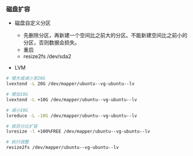### 磁盘扩容

* 磁盘自定义分区
	* 先删除分区，再新建一个空间比之前大的分区。不能新建空间比之前小的分区，否则数据会损失。
	* 重启
	* resize2fs /dev/sda2

* LVM

```bash
# 增大或减小至20G
lvextend -L 20G /dev/mapper/ubuntu--vg-ubuntu--lv

# 增加10G
lvextend -L +10G /dev/mapper/ubuntu--vg-ubuntu--lv

# 减小10G
lvreduce -L -10G /dev/mapper/ubuntu--vg-ubuntu--lv

# 按百分比扩容
lvresize -l +100%FREE /dev/mapper/ubuntu--vg-ubuntu--lv

# 执行调整
resize2fs /dev/mapper/ubuntu--vg-ubuntu--lv
```
